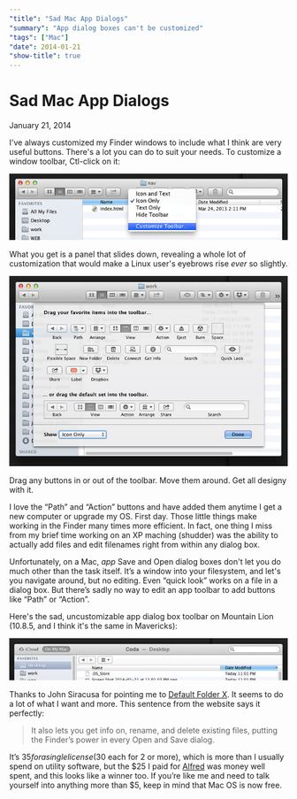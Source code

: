 ```yaml
---
"title": "Sad Mac App Dialogs"
"summary": "App dialog boxes can't be customized"
"tags": ["Mac"]
"date": 2014-01-21
"show-title": true
---
```


# Sad Mac App Dialogs

<p class="datetime">January 21, 2014</p>

I've always customized my Finder windows to include what I think are very useful buttons. There's a lot you can do to suit your needs. To customize a window toolbar, Ctl-click on it:

<img class="img--fluid" src="macos-finder-toolbar-contextual-menu.jpg" alt="screenshot of basic MacOS window toolbar" />

What you get is a panel that slides down, revealing a whole lot of customization that would make a Linux user's eyebrows rise _ever_ so slightly.

<img class="img--fluid" src="macos-finder-toolbar-customization-panel.jpg" alt="screenshot of opened customization panel" />

Drag any buttons in or out of the toolbar. Move them around. Get all designy with it.

I love the “Path” and “Action” buttons and have added them anytime I get a new computer or upgrade my OS. First day. Those little things make working in the Finder many times more efficient. In fact, one thing I miss from my brief time working on an XP maching (shudder) was the ability to actually add files and edit filenames right from within any dialog box.

Unfortunately, on a Mac, _app_ Save and Open dialog boxes don't let you do much other than the task itself. It’s a window into your filesystem, and let's you navigate around, but no editing. Even “quick look” works on a file in a dialog box. But there’s sadly no way to edit an app toolbar to add buttons like “Path” or “Action”.

Here's the sad, uncustomizable app dialog box toolbar on Mountain Lion (10.8.5, and I think it's the same in Mavericks):

<img class="img--fluid" src="icloud-app-toolbar-no-custom-panel.jpg" alt="screenshot of an iCloud dialog toolbar" />

Thanks to John Siracusa for pointing me to [Default Folder X](http://www.stclairsoft.com/DefaultFolderX/index.html). It seems to do a lot of what I want and more. This sentence from the website says it perfectly:

> It also lets you get info on, rename, and delete existing files, putting the Finder’s power in every Open and Save dialog.

It’s $35 for a single license ($30 each for 2 or more), which is more than I usually spend on utility software, but the $25 I paid for [Alfred](http://www.alfredapp.com/) was money well spent, and this looks like a winner too. If you’re like me and need to talk yourself into anything more than $5, keep in mind that Mac OS is now free.
